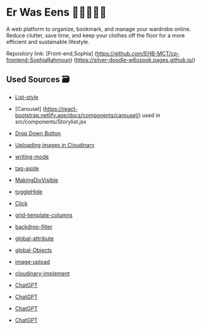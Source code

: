 # Er Was Eens 🐉🧚🏽🐲🧌

A web platform to organize, bookmark, and manage your wardrobe online. Reduce clutter, save time, and keep your clothes off the floor for a more efficient and sustainable lifestyle.

Repository link: [Front-end,Sophia]
(https://github.com/EHB-MCT/cp-frontend-SophiaRahmoun)
(https://silver-doodle-w6ozpok.pages.github.io/)

## Used Sources 🗃️

- [List-style](https://developer.mozilla.org/en-US/docs/Web/CSS/list-style)
- [Carousel] (https://react-bootstrap.netlify.app/docs/components/carousel/) used in src/components/Storylist.jsx
- [Drop Down Button](https://react-bootstrap.netlify.app/docs/components/dropdowns/) 
- [Uploading images in Cloudinary](https://cloudinary.com/documentation/upload_images)



- [writing-mode](https://www.geeksforgeeks.org/css-writing-mode-property/)
- [tag-aside](https://www.w3schools.com/tags/tag_aside.asp)
- [MakingDivVisible](https://stackoverflow.com/questions/9456289/how-to-make-a-div-visible-and-invisible-with-javascript)
- [toggleHide](https://www.w3schools.com/howto/howto_js_toggle_hide_show.asp)
- [Click](https://stackoverflow.com/questions/13184461/javascript-user-click)
- [grid-template-columns](https://developer.mozilla.org/en-US/docs/Web/CSS/grid-template-columns)
- [backdrop-filter](https://developer.mozilla.org/en-US/docs/Web/CSS/backdrop-filter)
- [global-attribute](https://developer.mozilla.org/en-US/docs/Web/HTML/Global_attributes/contenteditable)
- [global-Objects](https://developer.mozilla.org/en-US/docs/Web/JavaScript/Reference/Global_Objects/Object/entries)
- [image-upload](building-an-image-upload-feature-with-javascript)
- [cloudinary-implement](https://cloudinary.com/guides/front-end-development/)
- [ChatGPT](https://chatgpt.com/share/676616b3-7b60-8006-bd1f-53a891e8f53f)
- [ChatGPT](https://chatgpt.com/share/676616e3-6e00-8006-a5f3-a37e771d91d3)
- [ChatGPT](https://chatgpt.com/share/676618b2-8be8-8006-90df-273f563d5608)
- [ChatGPT](https://chatgpt.com/c/674e1d4f-7b14-8006-a8a0-3e7f31b48c70)
